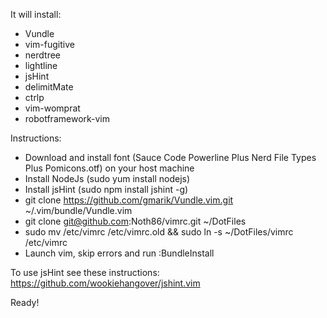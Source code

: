 It will install:
- Vundle
- vim-fugitive
- nerdtree
- lightline
- jsHint
- delimitMate
- ctrlp
- vim-womprat
- robotframework-vim

Instructions:
- Download and install font (Sauce Code Powerline Plus Nerd File Types Plus Pomicons.otf) on your host machine
- Install NodeJs (sudo yum install nodejs)
- Install jsHint (sudo npm install jshint -g)
- git clone https://github.com/gmarik/Vundle.vim.git ~/.vim/bundle/Vundle.vim
- git clone git@github.com:Noth86/vimrc.git ~/DotFiles
- sudo mv /etc/vimrc /etc/vimrc.old && sudo ln -s ~/DotFiles/vimrc /etc/vimrc
- Launch vim, skip errors and run :BundleInstall

To use jsHint see these instructions: https://github.com/wookiehangover/jshint.vim

Ready!
